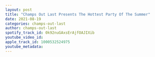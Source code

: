 ```yaml
---
layout: post
title: "Champs Out Last Presents The Hottest Party Of The Summer"
date: 2021-08-19
categories: champs-out-last
author: champs-out-last
spotify_track_id: 0k92nuGAxsErAjfOAJIXib
youtube_video_id: 
apple_track_id: 1000532524975
youtube_metadata: 
---
```

